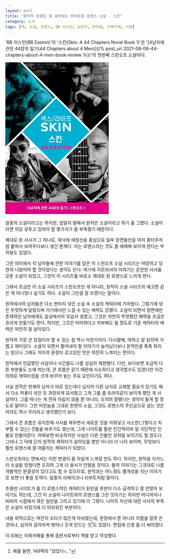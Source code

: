 ```yaml
---
layout: post
title: "원작의 장점도 잘 살아있는 바야흐로 로맨스 소설 - 스킨"
category: 도서
tags: [책, 소설, 로맨스, BB 이스턴, 김진아, 파피펍, 이북카페, 서평]
---
```


'BB 이스턴(BB Easton)'의
'스킨(Skin: A 44 Chapters Novel Book 1)'은
'[4남자에 관한 44장의 일기(44 Chapters about 4 Men)]({% post_url 2021-08-06-44-chapters-about-4-men-book-review %})'의 첫번째 스핀오프 소설이다.

![표지](/images/book/44-chapters-spinoff-1-skin-book-h480.jpg)

일종의 소설이라고는 하지만, 엄밀히 말해서 원작은 소설이라고 하기 좀 그랬다.
소설이라면 의당 갖추고 있어야 할 몇가지가 좀 부족했기 때문이다.

제대로 된 서사가 그 하나로,
워낙에 애정신을 중심으로 일부 장면들만을 마치 몽타주처럼 붙여서 보여주다보니 생긴 문제다.
이는 로맨스라는 것도 좀 애매해 보이게 한다는 부작용도 있었다.

그런 의미에서 각 남자들에 관한 이야기를 담은 이 스핀오프 소설 시리즈는 마땅하고 당연히 나왔어야 할 것이었다는 생각도 든다.
여기에 이르러서야 이야기는 온전한 서사를 갖춘 소설이 되었고,
그것이 이 시리즈를 비로소 제대로 된 로맨스로 느끼게 한다.

그래서 조금은 이 소설 시리즈가 스핀오프인 게 아니라,
원작이 소설 시리즈의 예고편 같은 게 아니었나 싶기도 하다.
소설이 그만큼 잘 쓰였다는 말이다.

원작에서의 남자들은 다소 판타지 섞인 소설 속 소설의 캐릭터에 가까웠다.
그렇기에 넷은 뚜렷하게 달랐으며 거기에서만 느낄 수 있는 매력도 강했다.
소설이 되면서 장면에만 존재하던 남자에게도 일상에서의 모습이 생겼고,
그것은 자연히 뚜렷했던 매력을 조금은 흐리게 만들기도 한다.
하지만, 그것은 미미하다고 치부해도 될 정도로 기존 캐릭터의 매력은 여전히 잘 살아있다.

원작의 가장 큰 장점이라 할 수 있는 점 역시 마찬가지다.
다시말해, 야하고 잘 읽히며 가볍고 재미있다.
소설이 되면서 풀어내야 할 이야기가 늘어났다보니 원작만큼 톡톡 튀지는 않으나
그래도 저자의 문장이 갖고있던 맛은 여전히 느껴지는 편이다.

원작에서 언급했던 사실이나 사건들도 나름 성실히 재현했다.
다만, 보다보면 조금씩 다른 부분들도 눈에 띄는데,
큰 흐름은 같기 때문에 사소하다고 생각할수도 있겠다만
이건 의외로 캐릭터성을 크게 바꾸어 놓는 주요 요인이기도 하다.

사실 원작은 현재의 남자가 따로 있는데다 심지어 다른 남자로 교체할 필요가 있기도 해서
다소 허풍이 섞인 듯 과장되게 묘사했고
그게 그를 좀 또라이같이 보이게 했던 게 사실이다.
그를 떠나는 게 전혀 아쉽지 않을 뿐 아니라, 오히려 잘됐다는 생각이 들게 할 정도로 말이다.
그런 미친놈을 그대로 한편의 소설, 그것도 로맨스의 주인공으로 삼는 것은 저자도 역시 무리라고 생각했던가 보다.

그래서 큰 흐름은 유지한채 서사를 채우면서 새로운 것을 끼워넣고 사소한(그렇다고 치부할 수 있는) 것들을 바꾸기도 했는데,
그게 나이트를 훨씬 인간적이며 덜 극단적인 인물로 만들어준다.
어찌보면 비슷하지만 사실은 다른 인물인 것처럼 보이기도 할 정도다.
그러나 그 덕에 단지 원작의 캐릭터가 살아있을 뿐만 아니라 더 나아 보이며,
무엇보다 훨씬 로맨스에 잘 어울리는 캐릭터가 되었다.

스핀오프라는 면에서는 이런 변경이 좀 아쉽게 느껴질 만도 하다.
하지만, 원작을 지키느라 소설을 망쳤다면 오히려 그게 더 용서가 안됐을 것이다.
둘의 이야기는 그것대로 나름 개별적인 완결성이 있다고도 할 수 있으므로,
원작과는 어느정도 별개성을 지닌 이야기로 보면 더 좋을 듯하다.
일종의 리메이크나 리부트처럼 말이다.

초중반 나이트가 좀 더 로맨스적인 캐릭터가 된만큼 후반이 다소 급격하고 잘 안맞아 보이기도 하는데,
그건 이 소설이 나이트와의 로맨스를 그린 것이기는 하지만
어디까지나 비비의 시점에서 겪은 일만을 그리고 있기에 더 그렇다.
나이트 자신에 대한 서사의 부족은 소설이 되었기에 더 아쉬워진 부분이다.

내용 외적으로는 여전히 오타가 많은게 아쉬웠는데,
문장에서 뿐 아니라 이름을 잘못 쓴 것이나, 심지어 글자마저 벗어나 웃게 만드는 것[^1]도 있었다.
편집에 신경 좀 더 써야겠다.

[^1]: 예를 들면, 149쪽의 "앉았다ㄴ."




<div class="im im-info">
이 리뷰는 이북카페를 통해 출판사로부터 책을 받고 작성했다.
</div>
